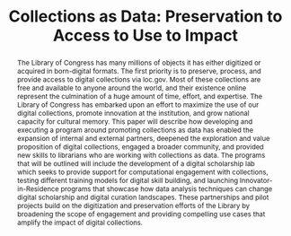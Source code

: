---
abstract: The Library of Congress has many millions of objects it has either digitized
  or acquired in born-digital formats. The first priority is to preserve, process,
  and provide access to digital collections via loc.gov. Most of these collections
  are free and available to anyone around the world, and their existence online represent
  the culmination of a huge amount of time, effort, and expertise. The Library of
  Congress has embarked upon an effort to maximize the use of our digital collections,
  promote innovation at the institution, and grow national capacity for cultural memory.
  This paper will describe how developing and executing a program around promoting
  collections as data has enabled the expansion of internal and external partners,
  deepened the exploration and value proposition of digital collections, engaged a
  broader community, and provided new skills to librarians who are working with collections
  as data. The programs that will be outlined will include the development of a digital
  scholarship lab which seeks to provide support for computational engagement with
  collections, testing different training models for digital skill building, and launching
  Innovator-in-Residence programs that showcase how data analysis techniques can change
  digital scholarship and digital curation landscapes. These partnerships and pilot
  projects build on the digitization and preservation efforts of the Library by broadening
  the scope of engagement and providing compelling use cases that amplify the impact
  of digital collections.
creators:
- Mears, Jaime
- Potter, Abigail
- Zwaard, Kate
date: null
document_url: https://services.phaidra.univie.ac.at/api/object/o:931100/download
grand_parent: iPRES
institutions: []
keywords:
- kyoto
landing_page_url: https://phaidra.univie.ac.at/o:931100
language: eng
layout: publication
license: CC BY-SA 4.0 International
notes_url: null
parent: iPRES 2017
presentation_url: null
publication_type: paper
size: 160748
source_name: iPRES
title: 'Collections as Data: Preservation to Access to Use to Impact'
year: 2017
---